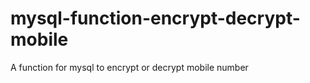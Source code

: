 mysql-function-encrypt-decrypt-mobile
=====================================

A function for mysql to encrypt or decrypt mobile number
